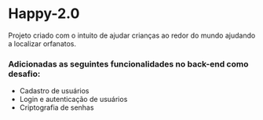# Happy-2.0
Projeto criado com o intuito de ajudar crianças ao redor do mundo ajudando a localizar orfanatos.

<h3>Adicionadas as seguintes funcionalidades no back-end como desafio:</h3>

<ul>
  <li>Cadastro de usuários</li>
  <li>Login e autenticação de usuários </li>
  <li>Criptografia de senhas</li>  
</ul>

